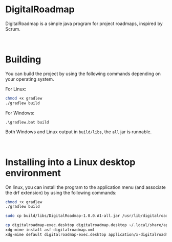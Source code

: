 # DigitalRoadmap 
DigitalRoadmap is a simple java program for project roadmaps, inspired by Scrum.

<br/>

# Building
You can build the project by using the following commands depending on your operating system.

For Linux:

```bash
chmod +x gradlew
./gradlew build
```

For Windows:

```batch
.\gradlew.bat build
```

Both Windows and Linux output in `build/libs`, the `all` jar is runnable.

<br/>

# Installing into a Linux desktop environment
On linux, you can install the program to the application menu (and associate the drf extension) by using the following commands:

```bash
chmod +x gradlew
./gradlew build

sudo cp build/libs/DigitalRoadmap-1.0.0.A1-all.jar /usr/lib/digitalroadmap.jar

cp digitalroadmap-exec.desktop digitalroadmap.desktop ~/.local/share/applications
xdg-mime install asf-digitalroadmap.xml
xdg-mime default digitalroadmap-exec.desktop application/x-digitalroadmap
```

